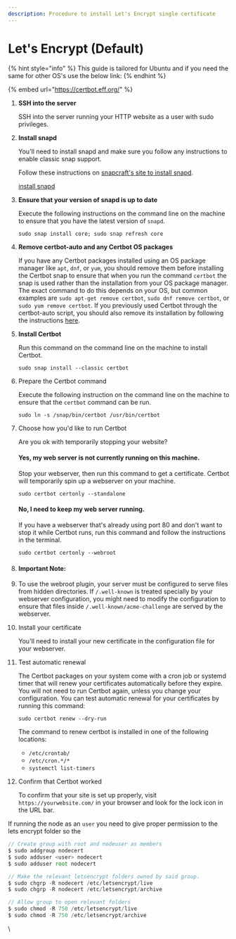 ```yaml
---
description: Procedure to install Let's Encrypt single certificate
---
```


# Let's Encrypt (Default)

{% hint style="info" %}
This guide is tailored for Ubuntu and if you need the same for other OS's use the below link:
{% endhint %}

{% embed url="https://certbot.eff.org/" %}

1.  **SSH into the server**

    SSH into the server running your HTTP website as a user with sudo privileges.
2.  **Install snapd**

    You'll need to install snapd and make sure you follow any instructions to enable classic snap support.

    Follow these instructions on [snapcraft's site to install snapd](https://snapcraft.io/docs/installing-snapd/).

    [install snapd](https://snapcraft.io/docs/installing-snapd/)
3.  **Ensure that your version of snapd is up to date**

    Execute the following instructions on the command line on the machine to ensure that you have the latest version of `snapd`.

    ```
    sudo snap install core; sudo snap refresh core
    ```
4.  **Remove certbot-auto and any Certbot OS packages**

    If you have any Certbot packages installed using an OS package manager like `apt`, `dnf`, or `yum`, you should remove them before installing the Certbot snap to ensure that when you run the command `certbot` the snap is used rather than the installation from your OS package manager. The exact command to do this depends on your OS, but common examples are `sudo apt-get remove certbot`, `sudo dnf remove certbot`, or `sudo yum remove certbot`. If you previously used Certbot through the certbot-auto script, you should also remove its installation by following the instructions [here](https://certbot.eff.org/docs/uninstall.html).
5.  **Install Certbot**

    Run this command on the command line on the machine to install Certbot.

    ```
    sudo snap install --classic certbot
    ```
6.  Prepare the Certbot command

    Execute the following instruction on the command line on the machine to ensure that the `certbot` command can be run.

    ```
    sudo ln -s /snap/bin/certbot /usr/bin/certbot
    ```
7.  Choose how you'd like to run Certbot

    Are you ok with temporarily stopping your website?

    #### Yes, my web server is not currently running on this machine.

    Stop your webserver, then run this command to get a certificate. Certbot will temporarily spin up a webserver on your machine.

    ```
    sudo certbot certonly --standalone
    ```

    #### No, I need to keep my web server running.

    If you have a webserver that's already using port 80 and don't want to stop it while Certbot runs, run this command and follow the instructions in the terminal.

    ```
    sudo certbot certonly --webroot
    ```
8. #### Important Note:
9. To use the webroot plugin, your server must be configured to serve files from hidden directories. If `/.well-known` is treated specially by your webserver configuration, you might need to modify the configuration to ensure that files inside `/.well-known/acme-challenge` are served by the webserver.
10. Install your certificate

    You'll need to install your new certificate in the configuration file for your webserver.
11. Test automatic renewal

    The Certbot packages on your system come with a cron job or systemd timer that will renew your certificates automatically before they expire. You will not need to run Certbot again, unless you change your configuration. You can test automatic renewal for your certificates by running this command:

    ```
    sudo certbot renew --dry-run
    ```

    The command to renew certbot is installed in one of the following locations:

    * `/etc/crontab/`
    * `/etc/cron.*/*`
    * `systemctl list-timers`
12. Confirm that Certbot worked

    To confirm that your site is set up properly, visit `https://yourwebsite.com/` in your browser and look for the lock icon in the URL bar.

If running the node as an `user` you need to give proper permission to the lets encrypt folder so the&#x20;

```javascript
// Create group with root and nodeuser as members
$ sudo addgroup nodecert
$ sudo adduser <user> nodecert
$ sudo adduser root nodecert

// Make the relevant letsencrypt folders owned by said group.
$ sudo chgrp -R nodecert /etc/letsencrypt/live
$ sudo chgrp -R nodecert /etc/letsencrypt/archive

// Allow group to open relevant folders
$ sudo chmod -R 750 /etc/letsencrypt/live
$ sudo chmod -R 750 /etc/letsencrypt/archive
```

\
